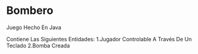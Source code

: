 # Bombero
Juego Hecho En Java 

Contiene Las Siguientes Entidades:
1.Jugador Controlable A Través De Un Teclado
2.Bomba Creada
